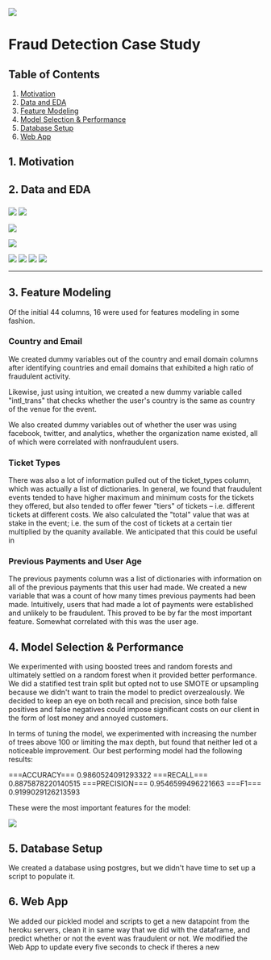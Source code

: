 
![](images/ecommerce-fraud-arm-out-of-screen-feature.jpg)

# Fraud Detection Case Study

## Table of Contents
1. [Motivation](#goal)
2. [Data and EDA](#data)
3. [Feature Modeling](#features)
4. [Model Selection & Performance](#model)
5. [Database Setup](#database)
6. [Web App](#app)
<!-- 7. [Implementation](#implement) -->


## 1. Motivation <a name="goal"></a>



## 2. Data and EDA  <a name="data"></a>



### 

![](images/event_email.png)
![](images/fraud_email.png)

![](images/boxplot_previous_payout.png)

![](images/fraud_by_different_features.png)

![](images/mosaic_fraud_by_org_twitter_exists.png)
![](images/mosaic_fraud_by_user_type.png)
![](images/mosaic_fraud_by_type_one_user.png)
![](images/mosaic_fraud_by_has_analytics.png)

---

## 3. Feature Modeling  <a name="features"></a>

Of the initial 44 columns, 16 were used for features modeling in some fashion. 

### Country and Email

We created dummy variables out of the country and email domain columns after identifying countries and email domains that exhibited a high ratio of fraudulent activity.

Likewise, just using intuition, we created a new dummy variable called "intl_trans" that checks whether the user's country is the same as country of the venue for the event. 

We also created dummy variables out of whether the user was using facebook, twitter, and analytics, whether the organization name existed, all of which were correlated with nonfraudulent users. 

### Ticket Types

There was also a lot of information pulled out of the ticket_types column, which was actually a list of dictionaries. In general, we found that fraudulent events tended to have higher maximum and minimum costs for the tickets they offered, but also tended to offer fewer "tiers" of tickets – i.e. different tickets at different costs. We also calculated the "total" value that was at stake in the event; i.e. the sum of the cost of tickets at a certain tier multiplied by the quanity available. We anticipated that this could be useful in  

### Previous Payments and User Age

The previous payments column was a list of dictionaries with information on all of the previous payments that this user had made. We created a new variable that was a count of how many times previous payments had been made. Intuitively, users that had made a lot of payments were established and unlikely to be fraudulent. This proved to be by far the most important feature. Somewhat correlated with this was the user age. 


## 4. Model Selection & Performance  <a name="model"></a>

We experimented with using boosted trees and random forests and ultimately settled on a random forest when it provided better performance. We did a statified test train split but opted not to use SMOTE or upsampling because we didn't want to train the model to predict overzealously. We decided to keep an eye on both recall and precision, since both false positives and false negatives could impose significant costs on our client in the form of lost money and annoyed customers. 

In terms of tuning the model, we experimented with increasing the number of trees above 100 or limiting the max depth, but found that neither led ot a noticeable improvement. Our best performing model had the following results:

===ACCURACY===
0.9860524091293322
===RECALL===
0.8875878220140515
===PRECISION===
0.9546599496221663
===F1===
0.9199029126213593

These were the most important features for the model:

![](images/feature_importances1.png)

## 5. Database Setup  <a name="database"></a>

We created a database using postgres, but we didn't have time to set up a script to populate it. 

## 6. Web App  <a name="app"></a>

We added our pickled model and scripts to get a new datapoint from the heroku servers, clean it in same way that we did with the dataframe, and predict whether or not the event was fraudulent or not. We modified the Web App to update every five seconds to check if theres a new 
